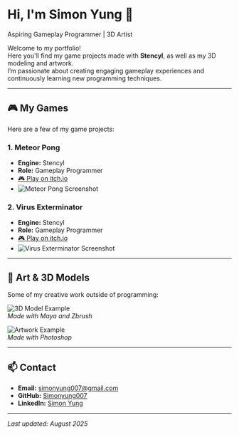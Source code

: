 # Hi, I'm Simon Yung 👋
Aspiring Gameplay Programmer | 3D Artist

Welcome to my portfolio!  
Here you'll find my game projects made with **Stencyl**, as well as my 3D modeling and artwork.  
I’m passionate about creating engaging gameplay experiences and continuously learning new programming techniques.

---

## 🎮 My Games
Here are a few of my game projects:

### 1. Meteor Pong
- **Engine:** Stencyl
- **Role:** Gameplay Programmer
- [🎮 Play on itch.io](https://your-game-link.com)
- ![Meteor Pong Screenshot](https://link-to-screenshot.jpg)

### 2. Virus Exterminator
- **Engine:** Stencyl
- **Role:** Gameplay Programmer
- [🎮 Play on itch.io](https://your-game-link.com)
- ![Virus Exterminator Screenshot](https://link-to-screenshot.jpg)

---

## 🎨 Art & 3D Models
Some of my creative work outside of programming:

![3D Model Example](https://link-to-image.jpg)  
*Made with Maya and Zbrush*

![Artwork Example](https://link-to-image.jpg)  
*Made with Photoshop*

---

## 📫 Contact
- **Email:** simonyung007@gmail.com  
- **GitHub:** [Simonyung007](https://github.com/yourusername)  
- **LinkedIn:** [Simon Yung](https://www.linkedin.com/in/simon-yung-1061351a4/)

---

*Last updated: August 2025*
